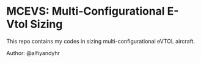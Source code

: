 # MCEVS: Multi-Configurational E-Vtol Sizing
This repo contains my codes in sizing multi-configurational eVTOL aircraft.

Author: @alfiyandyhr
